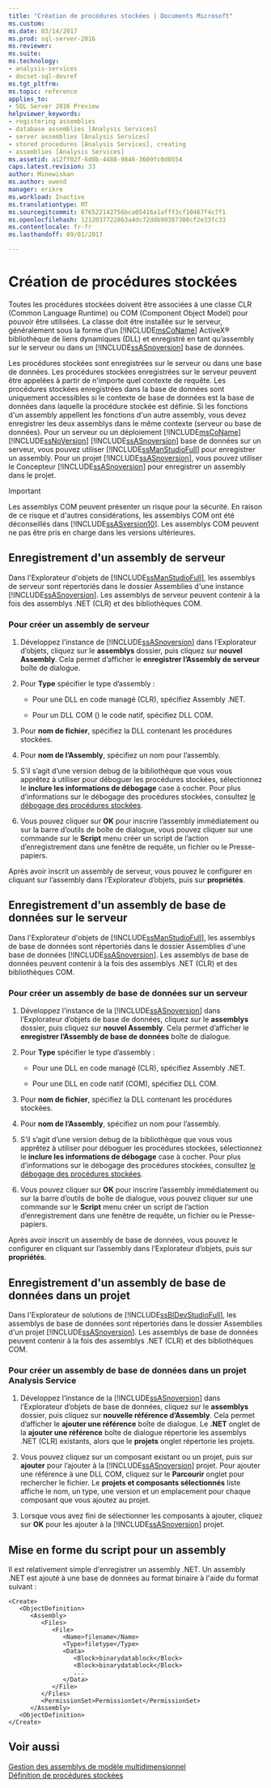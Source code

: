 ```yaml
---
title: "Création de procédures stockées | Documents Microsoft"
ms.custom: 
ms.date: 03/14/2017
ms.prod: sql-server-2016
ms.reviewer: 
ms.suite: 
ms.technology:
- analysis-services
- docset-sql-devref
ms.tgt_pltfrm: 
ms.topic: reference
applies_to:
- SQL Server 2016 Preview
helpviewer_keywords:
- registering assemblies
- database assemblies [Analysis Services]
- server assemblies [Analysis Services]
- stored procedures [Analysis Services], creating
- assemblies [Analysis Services]
ms.assetid: a12ff02f-6d0b-4488-9846-3609fc0d0554
caps.latest.revision: 33
author: Minewiskan
ms.author: owend
manager: erikre
ms.workload: Inactive
ms.translationtype: MT
ms.sourcegitcommit: 876522142756bca05416a1afff3cf10467f4c7f1
ms.openlocfilehash: 1212037722863a4dc72ddb99387308cf2e33fc33
ms.contentlocale: fr-fr
ms.lasthandoff: 09/01/2017

---
```

# <a name="creating-stored-procedures"></a>Création de procédures stockées
  Toutes les procédures stockées doivent être associées à une classe CLR (Common Language Runtime) ou COM (Component Object Model) pour pouvoir être utilisées. La classe doit être installée sur le serveur, généralement sous la forme d’un [!INCLUDE[msCoName](../../includes/msconame-md.md)] ActiveX® bibliothèque de liens dynamiques (DLL) et enregistré en tant qu’assembly sur le serveur ou dans un [!INCLUDE[ssASnoversion](../../includes/ssasnoversion-md.md)] base de données.  
  
 Les procédures stockées sont enregistrées sur le serveur ou dans une base de données. Les procédures stockées enregistrées sur le serveur peuvent être appelées à partir de n'importe quel contexte de requête. Les procédures stockées enregistrées dans la base de données sont uniquement accessibles si le contexte de base de données est la base de données dans laquelle la procédure stockée est définie. Si les fonctions d'un assembly appellent les fonctions d'un autre assembly, vous devez enregistrer les deux assemblys dans le même contexte (serveur ou base de données). Pour un serveur ou un déploiement [!INCLUDE[msCoName](../../includes/msconame-md.md)] [!INCLUDE[ssNoVersion](../../includes/ssnoversion-md.md)] [!INCLUDE[ssASnoversion](../../includes/ssasnoversion-md.md)] base de données sur un serveur, vous pouvez utiliser [!INCLUDE[ssManStudioFull](../../includes/ssmanstudiofull-md.md)] pour enregistrer un assembly. Pour un projet [!INCLUDE[ssASnoversion](../../includes/ssasnoversion-md.md)], vous pouvez utiliser le Concepteur [!INCLUDE[ssASnoversion](../../includes/ssasnoversion-md.md)] pour enregistrer un assembly dans le projet.  
  
> [!IMPORTANT]  
>  Les assemblys COM peuvent présenter un risque pour la sécurité. En raison de ce risque et d'autres considérations, les assemblys COM ont été déconseillés dans [!INCLUDE[ssASversion10](../../includes/ssasversion10-md.md)]. Les assemblys COM peuvent ne pas être pris en charge dans les versions ultérieures.  
  
## <a name="registering-a-server-assembly"></a>Enregistrement d'un assembly de serveur  
 Dans l'Explorateur d'objets de [!INCLUDE[ssManStudioFull](../../includes/ssmanstudiofull-md.md)], les assemblys de serveur sont répertoriés dans le dossier Assemblies d'une instance [!INCLUDE[ssASnoversion](../../includes/ssasnoversion-md.md)]. Les assemblys de serveur peuvent contenir à la fois des assemblys .NET (CLR) et des bibliothèques COM.  
  
### <a name="to-create-a-server-assembly"></a>Pour créer un assembly de serveur  
  
1.  Développez l’instance de [!INCLUDE[ssASnoversion](../../includes/ssasnoversion-md.md)] dans l’Explorateur d’objets, cliquez sur le **assemblys** dossier, puis cliquez sur **nouvel Assembly**. Cela permet d’afficher le **enregistrer l’Assembly de serveur** boîte de dialogue.  
  
2.  Pour **Type** spécifier le type d’assembly :  
  
    -   Pour une DLL en code managé (CLR), spécifiez Assembly .NET.  
  
    -   Pour un DLL COM () le code natif, spécifiez DLL COM.  
  
3.  Pour **nom de fichier**, spécifiez la DLL contenant les procédures stockées.  
  
4.  Pour **nom de l’Assembly**, spécifiez un nom pour l’assembly.  
  
5.  S’il s’agit d’une version debug de la bibliothèque que vous vous apprêtez à utiliser pour déboguer les procédures stockées, sélectionnez le **inclure les informations de débogage** case à cocher. Pour plus d’informations sur le débogage des procédures stockées, consultez [le débogage des procédures stockées](../../analysis-services/multidimensional-models-extending-olap-stored-procedures/debugging-stored-procedures.md).  
  
6.  Vous pouvez cliquer sur **OK** pour inscrire l’assembly immédiatement ou sur la barre d’outils de boîte de dialogue, vous pouvez cliquer sur une commande sur le **Script** menu créer un script de l’action d’enregistrement dans une fenêtre de requête, un fichier ou le Presse-papiers.  
  
 Après avoir inscrit un assembly de serveur, vous pouvez le configurer en cliquant sur l’assembly dans l’Explorateur d’objets, puis sur **propriétés**.  
  
## <a name="registering-a-database-assembly-on-the-server"></a>Enregistrement d'un assembly de base de données sur le serveur  
 Dans l'Explorateur d'objets de [!INCLUDE[ssManStudioFull](../../includes/ssmanstudiofull-md.md)], les assemblys de base de données sont répertoriés dans le dossier Assemblies d'une base de données [!INCLUDE[ssASnoversion](../../includes/ssasnoversion-md.md)]. Les assemblys de base de données peuvent contenir à la fois des assemblys .NET (CLR) et des bibliothèques COM.  
  
### <a name="to-create-a-database-assembly-on-a-server"></a>Pour créer un assembly de base de données sur un serveur  
  
1.  Développez l’instance de la [!INCLUDE[ssASnoversion](../../includes/ssasnoversion-md.md)] dans l’Explorateur d’objets de base de données, cliquez sur le **assemblys** dossier, puis cliquez sur **nouvel Assembly**. Cela permet d’afficher le **enregistrer l’Assembly de base de données** boîte de dialogue.  
  
2.  Pour **Type** spécifier le type d’assembly :  
  
    -   Pour une DLL en code managé (CLR), spécifiez Assembly .NET.  
  
    -   Pour une DLL en code natif (COM), spécifiez DLL COM.  
  
3.  Pour **nom de fichier**, spécifiez la DLL contenant les procédures stockées.  
  
4.  Pour **nom de l’Assembly**, spécifiez un nom pour l’assembly.  
  
5.  S’il s’agit d’une version debug de la bibliothèque que vous vous apprêtez à utiliser pour déboguer les procédures stockées, sélectionnez le **inclure les informations de débogage** case à cocher. Pour plus d’informations sur le débogage des procédures stockées, consultez [le débogage des procédures stockées](../../analysis-services/multidimensional-models-extending-olap-stored-procedures/debugging-stored-procedures.md).  
  
6.  Vous pouvez cliquer sur **OK** pour inscrire l’assembly immédiatement ou sur la barre d’outils de boîte de dialogue, vous pouvez cliquer sur une commande sur le **Script** menu créer un script de l’action d’enregistrement dans une fenêtre de requête, un fichier ou le Presse-papiers.  
  
 Après avoir inscrit un assembly de base de données, vous pouvez le configurer en cliquant sur l’assembly dans l’Explorateur d’objets, puis sur **propriétés**.  
  
## <a name="registering-a-database-assembly-in-a-project"></a>Enregistrement d'un assembly de base de données dans un projet  
 Dans l'Explorateur de solutions de [!INCLUDE[ssBIDevStudioFull](../../includes/ssbidevstudiofull-md.md)], les assemblys de base de données sont répertoriés dans le dossier Assemblies d'un projet [!INCLUDE[ssASnoversion](../../includes/ssasnoversion-md.md)]. Les assemblys de base de données peuvent contenir à la fois des assemblys .NET (CLR) et des bibliothèques COM.  
  
### <a name="to-create-a-database-assembly-in-an-analysis-service-project"></a>Pour créer un assembly de base de données dans un projet Analysis Service  
  
1.  Développez l’instance de la [!INCLUDE[ssASnoversion](../../includes/ssasnoversion-md.md)] dans l’Explorateur d’objets de base de données, cliquez sur le **assemblys** dossier, puis cliquez sur **nouvelle référence d’Assembly**. Cela permet d’afficher le **ajouter une référence** boîte de dialogue. Le **.NET** onglet de la **ajouter une référence** boîte de dialogue répertorie les assemblys .NET (CLR) existants, alors que le **projets** onglet répertorie les projets.  
  
2.  Vous pouvez cliquez sur un composant existant ou un projet, puis sur **ajouter** pour l’ajouter à la [!INCLUDE[ssASnoversion](../../includes/ssasnoversion-md.md)] projet. Pour ajouter une référence à une DLL COM, cliquez sur le **Parcourir** onglet pour rechercher le fichier. Le **projets et composants sélectionnés** liste affiche le nom, un type, une version et un emplacement pour chaque composant que vous ajoutez au projet.  
  
3.  Lorsque vous avez fini de sélectionner les composants à ajouter, cliquez sur **OK** pour les ajouter à la [!INCLUDE[ssASnoversion](../../includes/ssasnoversion-md.md)] projet.  
  
## <a name="script-format-for-an-assembly"></a>Mise en forme du script pour un assembly  
 Il est relativement simple d'enregistrer un assembly .NET. Un assembly .NET est ajouté à une base de données au format binaire à l'aide du format suivant :  
  
```  
<Create>  
   <ObjectDefinition>  
      <Assembly>  
         <Files>  
            <File>  
               <Name>filename</Name>  
               <Type>filetype</Type>  
               <Data>  
                  <Block>binarydatablock</Block>  
                  <Block>binarydatablock</Block>  
                  ...  
               </Data>  
            </File>  
         </Files>  
         <PermissionSet>PermissionSet</PermissionSet>  
      </Assembly>  
   <ObjectDefinition>  
</Create>  
```  
  
## <a name="see-also"></a>Voir aussi  
 [Gestion des assemblys de modèle multidimensionnel](../../analysis-services/multidimensional-models/multidimensional-model-assemblies-management.md)   
 [Définition de procédures stockées](../../analysis-services/multidimensional-models-extending-olap-stored-procedures/defining-stored-procedures.md)  
  
  

